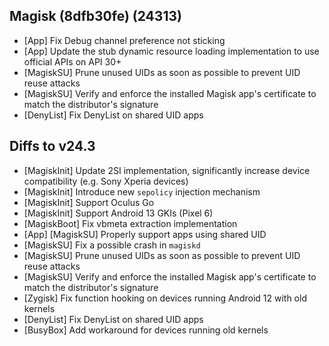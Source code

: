## Magisk (8dfb30fe) (24313)

- [App] Fix Debug channel preference not sticking
- [App] Update the stub dynamic resource loading implementation to use official APIs on API 30+
- [MagiskSU] Prune unused UIDs as soon as possible to prevent UID reuse attacks
- [MagiskSU] Verify and enforce the installed Magisk app's certificate to match the distributor's signature
- [DenyList] Fix DenyList on shared UID apps

## Diffs to v24.3

- [MagiskInit] Update 2SI implementation, significantly increase device compatibility (e.g. Sony Xperia devices)
- [MagiskInit] Introduce new `sepolicy` injection mechanism
- [MagiskInit] Support Oculus Go
- [MagiskInit] Support Android 13 GKIs (Pixel 6)
- [MagiskBoot] Fix vbmeta extraction implementation
- [App] [MagiskSU] Properly support apps using shared UID
- [MagiskSU] Fix a possible crash in `magiskd`
- [MagiskSU] Prune unused UIDs as soon as possible to prevent UID reuse attacks
- [MagiskSU] Verify and enforce the installed Magisk app's certificate to match the distributor's signature
- [Zygisk] Fix function hooking on devices running Android 12 with old kernels
- [DenyList] Fix DenyList on shared UID apps
- [BusyBox] Add workaround for devices running old kernels
